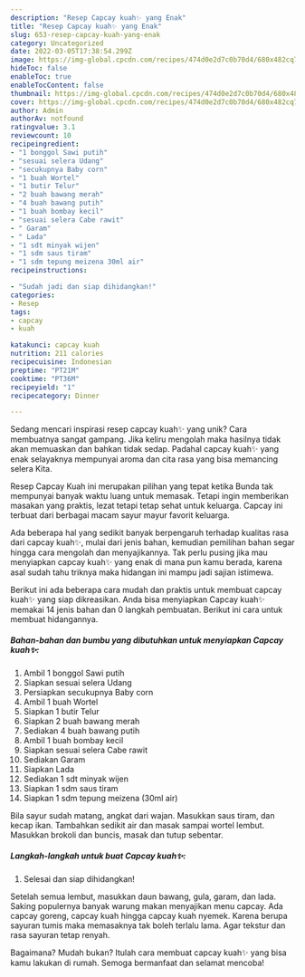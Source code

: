 ```yaml
---
description: "Resep Capcay kuah✨ yang Enak"
title: "Resep Capcay kuah✨ yang Enak"
slug: 653-resep-capcay-kuah-yang-enak
category: Uncategorized
date: 2022-03-05T17:38:54.299Z
image: https://img-global.cpcdn.com/recipes/474d0e2d7c0b70d4/680x482cq70/capcay-kuah-foto-resep-utama.jpg
hideToc: false
enableToc: true
enableTocContent: false
thumbnail: https://img-global.cpcdn.com/recipes/474d0e2d7c0b70d4/680x482cq70/capcay-kuah-foto-resep-utama.jpg
cover: https://img-global.cpcdn.com/recipes/474d0e2d7c0b70d4/680x482cq70/capcay-kuah-foto-resep-utama.jpg
author: Admin
authorAv: notfound
ratingvalue: 3.1
reviewcount: 10
recipeingredient:
- "1 bonggol Sawi putih"
- "sesuai selera Udang"
- "secukupnya Baby corn"
- "1 buah Wortel"
- "1 butir Telur"
- "2 buah bawang merah"
- "4 buah bawang putih"
- "1 buah bombay kecil"
- "sesuai selera Cabe rawit"
- " Garam"
- " Lada"
- "1 sdt minyak wijen"
- "1 sdm saus tiram"
- "1 sdm tepung meizena 30ml air"
recipeinstructions:

- "Sudah jadi dan siap dihidangkan!"
categories:
- Resep
tags:
- capcay
- kuah

katakunci: capcay kuah 
nutrition: 211 calories
recipecuisine: Indonesian
preptime: "PT21M"
cooktime: "PT36M"
recipeyield: "1"
recipecategory: Dinner

---
```





Sedang mencari inspirasi resep capcay kuah✨ yang unik? Cara membuatnya sangat gampang. Jika keliru mengolah maka hasilnya tidak akan memuaskan dan bahkan tidak sedap. Padahal capcay kuah✨ yang enak selayaknya mempunyai aroma dan cita rasa yang bisa memancing selera Kita.





Resep Capcay Kuah ini merupakan pilihan yang tepat ketika Bunda tak mempunyai banyak waktu luang untuk memasak. Tetapi ingin memberikan masakan yang praktis, lezat tetapi tetap sehat untuk keluarga. Capcay ini terbuat dari berbagai macam sayur mayur favorit keluarga.

Ada beberapa hal yang sedikit banyak berpengaruh terhadap kualitas rasa dari capcay kuah✨, mulai dari jenis bahan, kemudian pemilihan bahan segar hingga cara mengolah dan menyajikannya. Tak perlu pusing jika mau menyiapkan capcay kuah✨ yang enak di mana pun kamu berada, karena asal sudah tahu triknya maka hidangan ini mampu jadi sajian istimewa.






Berikut ini ada beberapa cara mudah dan praktis untuk membuat capcay kuah✨ yang siap dikreasikan. Anda bisa menyiapkan Capcay kuah✨ memakai 14 jenis bahan dan 0 langkah pembuatan. Berikut ini cara untuk membuat hidangannya.

<!--inarticleads1-->

##### Bahan-bahan dan bumbu yang dibutuhkan untuk menyiapkan Capcay kuah✨:

1. Ambil 1 bonggol Sawi putih
1. Siapkan sesuai selera Udang
1. Persiapkan secukupnya Baby corn
1. Ambil 1 buah Wortel
1. Siapkan 1 butir Telur
1. Siapkan 2 buah bawang merah
1. Sediakan 4 buah bawang putih
1. Ambil 1 buah bombay kecil
1. Siapkan sesuai selera Cabe rawit
1. Sediakan  Garam
1. Siapkan  Lada
1. Sediakan 1 sdt minyak wijen
1. Siapkan 1 sdm saus tiram
1. Siapkan 1 sdm tepung meizena (30ml air)


Bila sayur sudah matang, angkat dari wajan. Masukkan saus tiram, dan kecap ikan. Tambahkan sedikit air dan masak sampai wortel lembut. Masukkan brokoli dan buncis, masak dan tutup sebentar. 

<!--inarticleads2-->

##### Langkah-langkah untuk buat Capcay kuah✨:


1. Selesai dan siap dihidangkan!

Setelah semua lembut, masukkan daun bawang, gula, garam, dan lada. Saking populernya banyak warung makan menyajikan menu capcay. Ada capcay goreng, capcay kuah hingga capcay kuah nyemek. Karena berupa sayuran tumis maka memasaknya tak boleh terlalu lama. Agar tekstur dan rasa sayuran tetap renyah. 

Bagaimana? Mudah bukan? Itulah cara membuat capcay kuah✨ yang bisa kamu lakukan di rumah. Semoga bermanfaat dan selamat mencoba!
